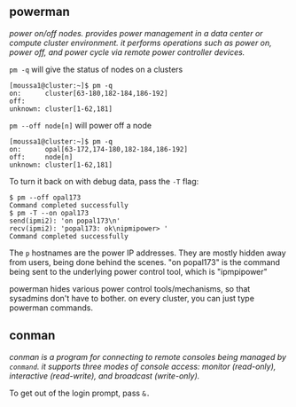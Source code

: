 ## powerman

_power on/off nodes. provides power management in a data center or compute cluster environment. it performs operations such as power on, power off, and power cycle via remote power controller devices._

`pm -q` will give the status of nodes on a clusters

```
[moussa1@cluster:~]$ pm -q
on:      cluster[63-180,182-184,186-192]
off:     
unknown: cluster[1-62,181]
```

`pm --off node[n]` will power off a node

```
[moussa1@cluster:~]$ pm -q
on:      opal[63-172,174-180,182-184,186-192]
off:     node[n]
unknown: cluster[1-62,181]
```

To turn it back on with debug data, pass the `-T` flag:

```
$ pm --off opal173
Command completed successfully
$ pm -T --on opal173
send(ipmi2): 'on popal173\n'
recv(ipmi2): 'popal173: ok\nipmipower> '
Command completed successfully
```

The `p` hostnames are the power IP addresses. They are mostly hidden away from users, being done behind the scenes. "on popal173" is the command being sent to the underlying power control tool, which is "ipmpipower"

powerman hides various power control tools/mechanisms, so that sysadmins don't have to bother. on every cluster, you can just type powerman commands.


## conman

_conman is a program for connecting to remote consoles being managed by `conmand`. it supports three modes of console access: monitor (read-only), interactive (read-write), and broadcast (write-only)._

To get out of the login prompt, pass `&.`
